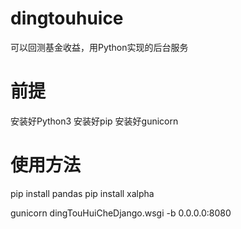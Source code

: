 # dingtouhuice
可以回测基金收益，用Python实现的后台服务

# 前提
安装好Python3
安装好pip
安装好gunicorn

# 使用方法

pip install pandas
pip install xalpha

gunicorn dingTouHuiCheDjango.wsgi -b 0.0.0.0:8080
